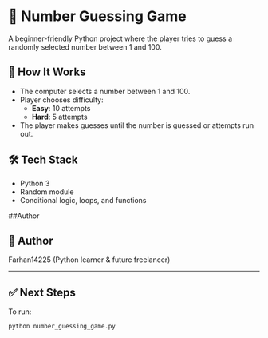 # 🎯 Number Guessing Game

A beginner-friendly Python project where the player tries to guess a randomly selected number between 1 and 100.

## 🔸 How It Works
- The computer selects a number between 1 and 100.
- Player chooses difficulty:
  - **Easy**: 10 attempts
  - **Hard**: 5 attempts
- The player makes guesses until the number is guessed or attempts run out.

## 🛠️ Tech Stack
- Python 3
- Random module
- Conditional logic, loops, and functions

##Author

## 🧑 Author
Farhan14225 (Python learner & future freelancer)

---

## ✅ Next Steps

To run:
```bash
python number_guessing_game.py

